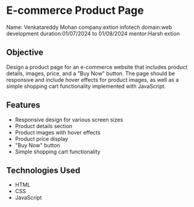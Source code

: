 # E-commerce Product Page
Name: Venkatareddy Mohan
company:extion infotech
domain:web development
duration:01/07/2024 to 01/08/2024
mentor:Harsh extion

## Objective
Design a product page for an e-commerce website that includes product details, images, price, and a "Buy Now" button. The page should be responsive and include hover effects for product images, as well as a simple shopping cart functionality implemented with JavaScript.

## Features
- Responsive design for various screen sizes
- Product details section
- Product images with hover effects
- Product price display
- "Buy Now" button
- Simple shopping cart functionality

## Technologies Used
- HTML
- CSS
- JavaScript
